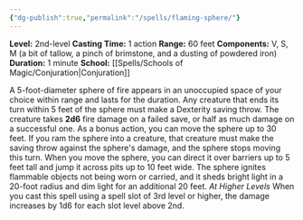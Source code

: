 ```yaml
---
{"dg-publish":true,"permalink":"/spells/flaming-sphere/"}
---
```


**Level:** 2nd-level
**Casting Time:** 1 action
**Range:** 60 feet
**Components:** V, S, M (a bit of tallow, a pinch of brimstone, and a dusting of powdered iron)
**Duration:** 1 minute
**School:** [[Spells/Schools of Magic/Conjuration\|Conjuration]]

A 5-foot-diameter sphere of fire appears in an unoccupied space of your choice within range and lasts for the duration. Any creature that ends its turn within 5 feet of the sphere must make a Dexterity saving throw. The creature takes **2d6** fire damage on a failed save, or half as much damage on a successful one.
As a bonus action, you can move the sphere up to 30 feet. If you ram the sphere into a creature, that creature must make the saving throw against the sphere's damage, and the sphere stops moving this turn.
When you move the sphere, you can direct it over barriers up to 5 feet tall and jump it across pits up to 10 feet wide. The sphere ignites flammable objects not being worn or carried, and it sheds bright light in a 20-foot radius and dim light for an additional 20 feet.
_At Higher Levels_
When you cast this spell using a spell slot of 3rd level or higher, the damage increases by 1d6 for each slot level above 2nd.